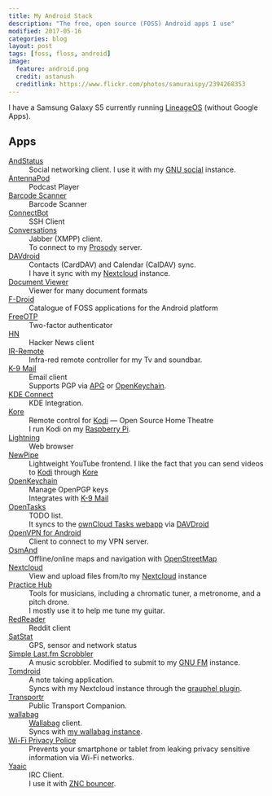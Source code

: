 ```yaml
---
title: My Android Stack
description: "The free, open source (FOSS) Android apps I use"
modified: 2017-05-16
categories: blog
layout: post
tags: [foss, floss, android]
image:
  feature: android.png
  credit: astanush
  creditlink: https://www.flickr.com/photos/samuraispy/2394268353
---
```


<div class="p-summary">
<p>I have a Samsung Galaxy S5 currently running <a href="https://www.lineageos.org/">LineageOS</a> (without Google Apps).</p>
</div>
<!-- more -->

<h2>Apps</h2>

<dl>
  <dt><a href="https://f-droid.org/repository/browse/?fdfilter=andstatus&fdid=org.andstatus.app">AndStatus</a></dt>
  <dd>Social networking client. I use it with my <a href="https://gnu.io/social">GNU social</a> instance.</dd>

  <dt><a href="https://f-droid.org/repository/browse/?fdfilter=antennapod&fdid=de.danoeh.antennapod">AntennaPod</a></dt>
  <dd>
    Podcast Player
  </dd>

  <dt><a href="https://f-droid.org/repository/browse/?fdfilter=barcode&fdid=com.google.zxing.client.android">Barcode Scanner</a></dt>
  <dd>Barcode Scanner</dd>

  <dt><a href="https://f-droid.org/repository/browse/?fdfilter=connectbot&fdid=org.connectbot">ConnectBot</a></dt>
  <dd>SSH Client</dd>

  <dt><a href="https://f-droid.org/repository/browse/?fdfilter=conversations&fdid=eu.siacs.conversations">Conversations</a></dt>
  <dd>
    Jabber (XMPP) client.<br />
    To connect to my <a href="https://prosody.im/">Prosody</a> server.
  </dd>

  <dt><a href="https://f-droid.org/repository/browse/?fdfilter=davdroid&fdid=at.bitfire.davdroid">DAVdroid</a></dt>
  <dd>
    Contacts (CardDAV) and Calendar (CalDAV) sync.<br />
    I have it sync with my <a href="https://nextcloud.com/">Nextcloud</a> instance.
  </dd>

  <dt><a href="https://f-droid.org/repository/browse/?fdfilter=document%20viewer&fdid=org.sufficientlysecure.viewer">Document Viewer</a></dt>
  <dd>Viewer for many document formats</dd>

  <dt><a href="https://f-droid.org/">F-Droid</a></dt>
  <dd>Catalogue of FOSS applications for the Android platform</dd>

  <dt><a href="https://f-droid.org/repository/browse/?fdfilter=freeotp&fdid=org.fedorahosted.freeotp">FreeOTP</a></dt>
  <dd>Two-factor authenticator</dd>

  <dt><a href="https://f-droid.org/repository/browse/?fdfilter=hn&fdid=com.manuelmaly.hn">HN</a></dt>
  <dd>Hacker News client</dd>

  <dt><a href="https://github.com/j4velin/IR-Remote">IR-Remote</a></dt>
  <dd>Infra-red remote controller for my Tv and soundbar.</dd>

  <dt><a href="https://f-droid.org/repository/browse/?fdfilter=k9&fdid=com.fsck.k9">K-9 Mail</a></dt>
  <dd>
    Email client<br />
    Supports PGP via <a href="https://github.com/thialfihar/apg">APG</a> or <a href="http://sufficientlysecure.org/index.php/openpgp-keychain/">OpenKeychain</a>.
  </dd>

  <dt><a href="https://f-droid.org/repository/browse/?fdfilter=kde+connect&fdid=org.kde.kdeconnect_tp">KDE Connect</a></dt>
  <dd>
    KDE Integration.
  </dd>

  <dt><a href="https://f-droid.org/repository/browse/?fdfilter=kore&fdid=org.xbmc.kore">Kore</a></dt>
  <dd>
    Remote control for <a href="http://kodi.tv">Kodi</a>&nbsp;&mdash;&nbsp;Open Source Home Theatre<br />
    I run Kodi on my <a href="https://www.raspberrypi.org">Raspberry Pi</a>.
  </dd>

  <dt><a href="https://f-droid.org/repository/browse/?fdfilter=lightning&fdid=acr.browser.lightning">Lightning</a></dt>
  <dd>Web browser</dd>

  <dt><a href="https://f-droid.org/repository/browse/?fdfilter=newpipe&fdid=org.schabi.newpipe">NewPipe</a></dt>
  <dd>
    Lightweight YouTube frontend. I like the fact that you can send videos to
    <a href="https://kodi.tv/">Kodi</a> through <a href="https://f-droid.org/repository/browse/?fdfilter=kore&fdid=org.xbmc.kore">Kore</a>
  </dd>

  <dt><a href="https://f-droid.org/repository/browse/?fdfilter=openkeychain&fdid=org.sufficientlysecure.keychain">OpenKeychain</a></dt>
  <dd>
    Manage OpenPGP keys<br />
    Integrates with <a href="https://f-droid.org/repository/browse/?fdfilter=k9&fdid=com.fsck.k9">K-9 Mail</a>
  </dd>

  <dt><a href="https://f-droid.org/repository/browse/?fdfilter=tasks&fdid=org.dmfs.tasks">OpenTasks</a></dt>
  <dd>
    TODO list.<br>
    It syncs to the <a href="https://github.com/owncloud/tasks">ownCloud Tasks webapp</a> via
    <a href="https://f-droid.org/repository/browse/?fdfilter=davdroid&fdid=at.bitfire.davdroid">DAVDroid</a>
  </dd>

  <dt><a href="https://f-droid.org/repository/browse/?fdfilter=openvpn&fdid=de.blinkt.openvpn">OpenVPN for Android</a></dt>
  <dd>
    Client to connect to my VPN server.
  </dd>

  <dt><a href="https://f-droid.org/repository/browse/?fdfilter=osmand&fdid=net.osmand.plus">OsmAnd</a></dt>
  <dd>Offline/online maps and navigation with <a href="http://www.openstreetmap.org">OpenStreetMap</a></dd>

  <dt><a href="https://f-droid.org/repository/browse/?fdfilter=nextcloud&fdid=com.nextcloud.client">Nextcloud</a></dt>
  <dd>View and upload files from/to my <a href="https://nextcloud.com/">Nextcloud</a> instance</dd>

  <dt><a href="https://f-droid.org/repository/browse/?fdfilter=practice%20hub&fdid=com.proch.practicehub">Practice Hub</a></dt>
  <dd>
    Tools for musicians, including a chromatic tuner, a metronome, and a pitch drone.<br />
    I mostly use it to help me tune my guitar.
  </dd>

  <dt><a href="https://f-droid.org/repository/browse/?fdfilter=redreader&fdid=org.quantumbadger.redreader">RedReader</a></dt>
  <dd>Reddit client</dd>

  <dt><a href="https://f-droid.org/repository/browse/?fdfilter=satstat&fdid=com.vonglasow.michael.satstat">SatStat</a></dt>
  <dd>GPS, sensor and network status</dd>

  <dt><a href="https://f-droid.org/repository/browse/?fdfilter=scrobbler&fdid=com.adam.aslfms">Simple Last.fm Scrobbler</a></dt>
  <dd>A music scrobbler. Modified to submit to my <a href="https://gnu.io/fm/">GNU FM</a> instance.</dd>

  <dt><a href="https://f-droid.org/repository/browse/?fdfilter=tomdroid&fdid=org.tomdroid">Tomdroid</a></dt>
  <dd>
    A note taking application.<br />
    Syncs with my Nextcloud instance through the <a href="http://cweiske.de/grauphel.htm">grauphel plugin</a>.
  </dd>

  <dt><a href="https://f-droid.org/repository/browse/?fdfilter=transportr&fdid=de.grobox.liberario">Transportr</a></dt>
  <dd>
    Public Transport Companion.
  </dd>

  <dt><a href="https://f-droid.org/repository/browse/?fdfilter=wallabag&fdid=fr.gaulupeau.apps.InThePoche">wallabag</a></dt>
  <dd>
    <a href="https://wallabag.org/">Wallabag</a> client.<br />
    Syncs with <a href="https://later.chromic.org">my wallabag instance</a>.
  </dd>

  <dt><a href="https://f-droid.org/repository/browse/?fdfilter=wi-fi+privacy&fdid=be.uhasselt.privacypolice">Wi-Fi Privacy Police</a></dt>
  <dd>
    Prevents your smartphone or tablet from leaking privacy sensitive information via Wi-Fi networks.
  </dd>

  <dt><a href="https://f-droid.org/repository/browse/?fdfilter=yaaic&fdid=org.yaaic">Yaaic</a></dt>
  <dd>
    IRC Client.<br />
    I use it with <a href="https://en.wikipedia.org/wiki/ZNC">ZNC bouncer</a>.
  </dd>
</dl>
